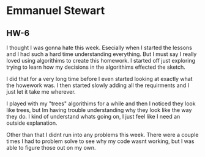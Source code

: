 # Emmanuel Stewart
## HW-6

I thought I was gonna hate this week. Esecially when I started the lessons and I had such a hard time understanding everything. But I must say I really loved using algorithims to create this homework. I started off just exploring trying to learn how my decisions in the algorithims effected the sketch.

I did that for a very long time before I even started looking at exactly what the howework was. I then started slowly adding all the requirments and I just let it take me wherever.

I played with my "trees" algorithims for a while and then I noticed they look like trees, but Im having trouble understanding why they look like the way they do. I kind of understand whats going on, I just feel like I need an outside explanation.

Other than that I didnt run into any problems this week. There were a couple times I had to problem solve to  see why my code wasnt working, but I was able to figure those out on my own.
